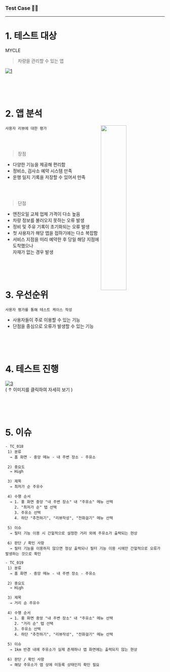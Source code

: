 ### Test Case ✍🏼
___

# 1. 테스트 대상
MYCLE
> 차량을 관리할 수 있는 앱

[![1](https://github-production-user-asset-6210df.s3.amazonaws.com/154364394/293132492-1e17cede-6475-4e03-b9a6-a40127af9b0b.png?X-Amz-Algorithm=AWS4-HMAC-SHA256&X-Amz-Credential=AKIAVCODYLSA53PQK4ZA%2F20231228%2Fus-east-1%2Fs3%2Faws4_request&X-Amz-Date=20231228T231423Z&X-Amz-Expires=300&X-Amz-Signature=30f008fa470aad096b8bac89a6bbd46aa70f9774be1259bf8050ab6fbb8f75ea&X-Amz-SignedHeaders=host&actor_id=154364394&key_id=0&repo_id=736461276)](https://mycle.co.kr/)


<br/>
<br/>
<br/>


# 2. 앱 분석


<img src="https://github-production-user-asset-6210df.s3.amazonaws.com/154364394/293131275-1a213e0e-fc6f-44b8-ae31-81207e8783e1.jpg?X-Amz-Algorithm=AWS4-HMAC-SHA256&X-Amz-Credential=AKIAVCODYLSA53PQK4ZA%2F20231228%2Fus-east-1%2Fs3%2Faws4_request&X-Amz-Date=20231228T231744Z&X-Amz-Expires=300&X-Amz-Signature=13a96afe7f90bc4311ec591b45761885d37bf62415d9edcb886040526895bec9&X-Amz-SignedHeaders=host&actor_id=154364394&key_id=0&repo_id=736461276" alt="" width="40%" height="520" align="right">


```사용자 리뷰에 대한 평가```

<br/>
<br/>

> 장점
- 다양한 기능을 제공해 편리함
- 정비소, 검사소 예약 시스템 만족
- 운행 일지 기록을 저장할 수 있어서 만족

<br/><br/>

> 단점
- 엔진오일 교체 업체 가격이 다소 높음
- 차량 정보를 불러오지 못하는 오류 발생
- 정비 및 주유 기록이 초기화되는 오류 발생
- 첫 사용자가 해당 앱을 접하기에는 다소 복잡함
- 서비스 지점을 미리 예약한 후 당일 해당 지점에 도착했으나<br/>
자재가 없는 경우 발생

<br/>
<br/>
<br/>

# 3. 우선순위
```사용자 평가를 통해 테스트 케이스 작성```
- 사용자들이 주로 이용할 수 있는 기능
- 단점을 중심으로 오류가 발생할 수 있는 기능


<br/>
<br/>
<br/>

# 4. 테스트 진행

[![3](https://github-production-user-asset-6210df.s3.amazonaws.com/154364394/293131894-6cc14b3b-33f8-4819-a7e6-1f6fe0e41b7d.PNG?X-Amz-Algorithm=AWS4-HMAC-SHA256&X-Amz-Credential=AKIAVCODYLSA53PQK4ZA%2F20231228%2Fus-east-1%2Fs3%2Faws4_request&X-Amz-Date=20231228T231816Z&X-Amz-Expires=300&X-Amz-Signature=b23d911f631e7c22d8009299e065015b553f16d68423990e0857d84eabd469b1&X-Amz-SignedHeaders=host&actor_id=154364394&key_id=0&repo_id=736461276)](https://docs.google.com/spreadsheets/d/12sLQMDEUuU9e9TURRgcy3NTbxH1CY_6oO4BnkGtvbO8/edit?usp=sharing)<br/>
( ↑ 이미지를 클릭하여 자세히 보기 )


<br/>
<br/>
<br/>

# 5. 이슈

```
- TC_018
 1) 분류
  → 홈 화면 - 중앙 메뉴 - 내 주변 장소 - 주유소

 2) 중요도
  → High

 3) 제목
  → 최저가 순 주유수

 4) 수행 순서
  → 1. 홍 화면 중앙 "내 주변 장소" 내 "주유소" 메뉴 선택
    2. "최저가 순" 탭 선택
    3. 주유소 선택
    4. 하단 "추천하기", "리뷰작성", "전화걸기" 메뉴 선택

 5) 이슈
  → 필터 기능 이용 시 간헐적으로 설정한 거리 외에 주유소가 출력되는 현상

 6) 판단 / 확인 사항
  → 필터 기능을 이용하지 않으면 정상 출력되나 필터 기능 이용 시에만 간헐적으로 오류가 발생하는 것으로 확인
```

```
- TC_019
 1) 분류
  → 홈 화면 - 중앙 메뉴 - 내 주변 장소 - 주유소

 2) 중요도
  → High

 3) 제목
  → 거리 순 주유수

 4) 수행 순서
  → 1. 홍 화면 중앙 "내 주변 장소" 내 "주유소" 메뉴 선택
    2. "거리 순" 탭 선택
    3. 주유소 선택
    4. 하단 "추천하기", "리뷰작성", "전화걸기" 메뉴 선택

 5) 이슈
  → 1km 반경 내에 주유소가 실제 존재하나 앱 화면에는 출력되지 않는 현상

 6) 판단 / 확인 사항
  → 해당 주유소가 앱 상에 미등록 상태인지 확인 필요
```

